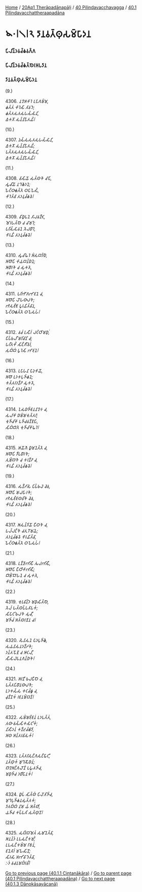 
[Home](/) / [20Ap1 Therāpadānapāḷi](../../../20Ap1.md) / [40 Pilindavacchavagga](../../40.md) / [40.1 Pilindavacchattheraapadāna](../40.1.md)

# 𑁪𑁦𑁇𑁧𑁇𑁨 𑀤𑀸𑀦𑀯𑀢𑁆𑀣𑀼𑀲𑀫𑁆𑀧𑀸𑀤𑀦

### 𑀧𑀺𑀮𑀺𑀦𑁆𑀤𑀯𑀘𑁆𑀙𑀯𑀕𑁆𑀕

### 𑀧𑀺𑀮𑀺𑀦𑁆𑀤𑀯𑀘𑁆𑀙𑀢𑁆𑀣𑁂𑀭𑀅𑀧𑀤𑀸𑀦

### 𑀤𑀸𑀦𑀯𑀢𑁆𑀣𑀼𑀲𑀫𑁆𑀧𑀸𑀤𑀦

(9.)

4306\. _𑀦𑀍𑀅𑀓𑀸𑀭𑁂 𑀉𑀧𑀸𑀕𑀫𑁆𑀫,_  
_𑀙𑀢𑁆𑀢𑀁 𑀓𑀸𑀭𑁂𑀲𑀺 𑀢𑀸𑀯𑀤𑁂;_  
_𑀙𑀢𑁆𑀢𑀲𑀢𑀲𑀳𑀲𑁆𑀲𑀸𑀦𑀺,_  
_𑀏𑀓𑀢𑁄 𑀲𑀦𑁆𑀦𑀺𑀧𑀸𑀢𑀬𑀺𑀁𑁇_  


(10.)

4307\. _𑀤𑀼𑀲𑁆𑀲𑀲𑀢𑀲𑀳𑀲𑁆𑀲𑀸𑀦𑀺,_  
_𑀏𑀓𑀢𑁄 𑀲𑀦𑁆𑀦𑀺𑀧𑀸𑀢𑀬𑀺𑀁;_  
_𑀧𑀢𑁆𑀢𑀲𑀢𑀲𑀳𑀲𑁆𑀲𑀸𑀦𑀺,_  
_𑀏𑀓𑀢𑁄 𑀲𑀦𑁆𑀦𑀺𑀧𑀸𑀢𑀬𑀺𑀁𑁇_  


(11.)

4308\. _𑀯𑀸𑀲𑀺𑀬𑁄 𑀲𑀢𑁆𑀣𑀓𑁂 𑀘𑀸𑀧𑀺,_  
_𑀲𑀽𑀘𑀺𑀬𑁄 𑀦𑀔𑀙𑁂𑀤𑀦𑁂;_  
_𑀳𑁂𑀝𑁆𑀞𑀸𑀙𑀢𑁆𑀢𑁂 𑀞𑀧𑀸𑀧𑁂𑀲𑀺𑀁,_  
_𑀓𑀸𑀭𑁂𑀢𑁆𑀯𑀸 𑀢𑀤𑀦𑀼𑀘𑁆𑀙𑀯𑁂𑁇_  


(12.)

4309\. _𑀯𑀺𑀥𑀽𑀧𑀦𑁂 𑀢𑀸𑀮𑀯𑀡𑁆𑀝𑁂,_  
_𑀫𑁄𑀭𑀳𑀢𑁆𑀣𑁂 𑀘 𑀘𑀸𑀫𑀭𑁂;_  
_𑀧𑀭𑀺𑀲𑁆𑀲𑀸𑀯𑀦𑁂 𑀢𑁂𑀮𑀥𑀸𑀭𑁂,_  
_𑀓𑀸𑀭𑀬𑀺𑀁 𑀢𑀤𑀦𑀼𑀘𑁆𑀙𑀯𑁂𑁇_  


(13.)

4310\. _𑀲𑀽𑀘𑀺𑀖𑀭𑁂 𑀅𑀁𑀲𑀩𑀤𑁆𑀥𑁂,_  
_𑀅𑀣𑁄𑀧𑀺 𑀓𑀸𑀬𑀩𑀦𑁆𑀥𑀦𑁂;_  
_𑀆𑀥𑀸𑀭𑀓𑁂 𑀘 𑀲𑀼𑀓𑀢𑁂,_  
_𑀓𑀸𑀭𑀬𑀺𑀁 𑀢𑀤𑀦𑀼𑀘𑁆𑀙𑀯𑁂𑁇_  


(14.)

4311\. _𑀧𑀭𑀺𑀪𑁄𑀕𑀪𑀸𑀚𑀦𑁂 𑀘,_  
_𑀅𑀣𑁄𑀧𑀺 𑀮𑁄𑀳𑀣𑀸𑀮𑀓𑁂;_  
_𑀪𑁂𑀲𑀚𑁆𑀚𑁂 𑀧𑀽𑀭𑀬𑀺𑀢𑁆𑀯𑀸𑀦,_  
_𑀳𑁂𑀝𑁆𑀞𑀸𑀙𑀢𑁆𑀢𑁂 𑀞𑀧𑁂𑀲𑀳𑀁𑁇_  


(15.)

4312\. _𑀯𑀘𑀁 𑀉𑀲𑀻𑀭𑀁 𑀮𑀝𑁆𑀞𑀺𑀫𑀥𑀼𑀁,_  
_𑀧𑀺𑀧𑁆𑀨𑀮𑀻 𑀫𑀭𑀺𑀘𑀸𑀦𑀺 𑀘;_  
_𑀳𑀭𑀻𑀢𑀓𑀺𑀁 𑀲𑀺𑀗𑁆𑀕𑀻𑀯𑁂𑀭𑀁,_  
_𑀲𑀩𑁆𑀩𑀁 𑀧𑀽𑀭𑁂𑀲𑀺 𑀪𑀸𑀚𑀦𑁂𑁇_  


(16.)

4313\. _𑀉𑀧𑀸𑀳𑀦𑀸 𑀧𑀸𑀤𑀼𑀓𑀸𑀬𑁄,_  
_𑀅𑀣𑁄 𑀉𑀤𑀓𑀧𑀼𑀜𑁆𑀙𑀦𑁂;_  
_𑀓𑀢𑁆𑀢𑀭𑀤𑀡𑁆𑀟𑁂 𑀲𑀼𑀓𑀢𑁂,_  
_𑀓𑀸𑀭𑀬𑀺𑀁 𑀢𑀤𑀦𑀼𑀘𑁆𑀙𑀯𑁂𑁇_  


(17.)

4314\. _𑀑𑀲𑀥𑀜𑁆𑀚𑀦𑀦𑀸𑀍𑀈 𑀘,_  
_𑀲𑀮𑀸𑀓𑀸 𑀥𑀫𑁆𑀫𑀓𑀼𑀢𑁆𑀢𑀭𑀸;_  
_𑀓𑀼𑀜𑁆𑀘𑀺𑀓𑀸 𑀧𑀜𑁆𑀘𑀯𑀡𑁆𑀡𑁂𑀳𑀺,_  
_𑀲𑀺𑀩𑁆𑀩𑀺𑀢𑁂 𑀓𑀼𑀜𑁆𑀘𑀺𑀓𑀸𑀖𑀭𑁂𑁇_  


(18.)

4315\. _𑀆𑀬𑁄𑀕𑁂 𑀥𑀽𑀫𑀦𑁂𑀢𑁆𑀢𑁂 𑀘,_  
_𑀅𑀣𑁄𑀧𑀺 𑀤𑀻𑀧𑀥𑀸𑀭𑀓𑁂;_  
_𑀢𑀼𑀫𑁆𑀩𑀓𑁂 𑀘 𑀓𑀭𑀡𑁆𑀟𑁂 𑀘,_  
_𑀓𑀸𑀭𑀬𑀺𑀁 𑀢𑀤𑀦𑀼𑀘𑁆𑀙𑀯𑁂𑁇_  


(19.)

4316\. _𑀲𑀡𑁆𑀟𑀸𑀲𑁂 𑀧𑀺𑀧𑁆𑀨𑀮𑁂 𑀘𑁂𑀯,_  
_𑀅𑀣𑁄𑀧𑀺 𑀫𑀮𑀳𑀸𑀭𑀓𑁂;_  
_𑀪𑁂𑀲𑀚𑁆𑀚𑀣𑀯𑀺𑀓𑁂 𑀘𑁂𑀯,_  
_𑀓𑀸𑀭𑀬𑀺𑀁 𑀢𑀤𑀦𑀼𑀘𑁆𑀙𑀯𑁂𑁇_  


(20.)

4317\. _𑀆𑀲𑀦𑁆𑀤𑀺𑀬𑁄 𑀧𑀻𑀞𑀓𑁂 𑀘,_  
_𑀧𑀮𑁆𑀮𑀗𑁆𑀓𑁂 𑀘𑀢𑀼𑀭𑁄𑀫𑀬𑁂;_  
_𑀢𑀤𑀦𑀼𑀘𑁆𑀙𑀯𑁂 𑀓𑀸𑀭𑀬𑀺𑀢𑁆𑀯𑀸,_  
_𑀳𑁂𑀝𑁆𑀞𑀸𑀙𑀢𑁆𑀢𑁂 𑀞𑀧𑁂𑀲𑀳𑀁𑁇_  


(21.)

4318\. _𑀉𑀡𑁆𑀡𑀸𑀪𑀺𑀲𑀻 𑀢𑀽𑀮𑀪𑀺𑀲𑀻,_  
_𑀅𑀣𑁄𑀧𑀺 𑀧𑀻𑀞𑀺𑀓𑀸𑀪𑀺𑀲𑀻;_  
_𑀩𑀺𑀫𑁆𑀩𑁄𑀳𑀦𑁂 𑀘 𑀲𑀼𑀓𑀢𑁂,_  
_𑀓𑀸𑀭𑀬𑀺𑀁 𑀢𑀤𑀦𑀼𑀘𑁆𑀙𑀯𑁂𑁇_  


(22.)

4319\. _𑀓𑀼𑀭𑀼𑀯𑀺𑀦𑁆𑀤𑁂 𑀫𑀥𑀼𑀲𑀺𑀢𑁆𑀣𑁂,_  
_𑀢𑁂𑀮𑀁 𑀳𑀢𑁆𑀣𑀧𑁆𑀧𑀢𑀸𑀧𑀓𑀁;_  
_𑀲𑀺𑀧𑀸𑀝𑀺𑀨𑀮𑀓𑁂 𑀲𑀼𑀘𑀻,_  
_𑀫𑀜𑁆𑀘𑀁 𑀅𑀢𑁆𑀣𑀭𑀡𑁂𑀦 𑀘𑁇_  


(23.)

4320\. _𑀲𑁂𑀦𑀸𑀲𑀦𑁂 𑀧𑀸𑀤𑀧𑀼𑀜𑁆𑀙𑁂,_  
_𑀲𑀬𑀦𑀸𑀲𑀦𑀤𑀡𑁆𑀟𑀓𑁂;_  
_𑀤𑀦𑁆𑀢𑀧𑁄𑀡𑁂 𑀘 𑀆𑀝𑀮𑀻,_  
_𑀲𑀻𑀲𑀸𑀮𑁂𑀧𑀦𑀕𑀦𑁆𑀥𑀓𑁂𑁇_  


(24.)

4321\. _𑀅𑀭𑀡𑀻 𑀨𑀮𑀧𑀻𑀞𑁂 𑀘,_  
_𑀧𑀢𑁆𑀢𑀧𑀺𑀥𑀸𑀦𑀣𑀸𑀮𑀓𑁂;_  
_𑀉𑀤𑀓𑀲𑁆𑀲 𑀓𑀝𑀘𑁆𑀙𑀽 𑀘,_  
_𑀘𑀼𑀡𑁆𑀡𑀓𑀁 𑀭𑀚𑀦𑀫𑁆𑀩𑀡𑀁𑁇_  


(25.)

4322\. _𑀲𑀫𑁆𑀫𑀚𑁆𑀚𑀦𑀁 𑀉𑀤𑀧𑀢𑁆𑀢𑀁,_  
_𑀢𑀣𑀸 𑀯𑀲𑁆𑀲𑀺𑀓𑀲𑀸𑀝𑀺𑀓𑀁;_  
_𑀦𑀺𑀲𑀻𑀤𑀦𑀁 𑀓𑀡𑁆𑀟𑀼𑀘𑁆𑀙𑀸𑀤𑀺,_  
_𑀅𑀣 𑀅𑀦𑁆𑀢𑀭𑀯𑀸𑀲𑀓𑀁𑁇_  


(26.)

4323\. _𑀉𑀢𑁆𑀢𑀭𑀸𑀲𑀗𑁆𑀕𑀲𑀗𑁆𑀖𑀸𑀝𑀻,_  
_𑀦𑀢𑁆𑀣𑀼𑀓𑀁 𑀫𑀼𑀔𑀲𑁄𑀥𑀦𑀁;_  
_𑀩𑀺𑀍𑀅𑀗𑁆𑀕𑀮𑁄𑀡𑀁 𑀧𑀳𑀽𑀢𑀜𑁆𑀘,_  
_𑀫𑀥𑀼𑀜𑁆𑀘 𑀤𑀥𑀺𑀧𑀸𑀦𑀓𑀁𑁇_  


(27.)

4324\. _𑀥𑀽𑀧𑀁 𑀲𑀺𑀢𑁆𑀣𑀁 𑀧𑀺𑀮𑁄𑀢𑀺𑀜𑁆𑀘,_  
_𑀫𑀼𑀔𑀧𑀼𑀜𑁆𑀙𑀦𑀲𑀼𑀢𑁆𑀢𑀓𑀁;_  
_𑀤𑀸𑀢𑀩𑁆𑀩𑀁 𑀦𑀸𑀫 𑀬𑀁 𑀅𑀢𑁆𑀣𑀺,_  
_𑀬𑀜𑁆𑀘 𑀓𑀧𑁆𑀧𑀢𑀺 𑀲𑀢𑁆𑀣𑀼𑀦𑁄𑁇_  


(28.)

4325\. _𑀲𑀩𑁆𑀩𑀫𑁂𑀢𑀁 𑀲𑀫𑀸𑀦𑁂𑀢𑁆𑀯𑀸,_  
_𑀆𑀦𑀦𑁆𑀤𑀁 𑀉𑀧𑀲𑀗𑁆𑀓𑀫𑀺𑀁;_  
_𑀉𑀧𑀲𑀗𑁆𑀓𑀫𑁆𑀫 𑀭𑀸𑀚𑀸𑀦𑀁,_  
_𑀚𑀦𑁂𑀢𑀸𑀭𑀁 𑀫𑀳𑁂𑀲𑀺𑀦𑁄;_  
_𑀲𑀺𑀭𑀲𑀸 𑀅𑀪𑀺𑀯𑀸𑀤𑁂𑀢𑁆𑀯𑀸,_  
_𑀇𑀤𑀁 𑀯𑀘𑀦𑀫𑀩𑁆𑀭𑀯𑀺𑀁𑁇_  


[Go to previous page (40.1.1 Cintanākāra)](40.1.1.md) / [Go to parent page (40.1 Pilindavacchattheraapadāna)](../40.1.md) / [Go to next page (40.1.3 Dānokāsayācanā)](40.1.3.md)


